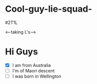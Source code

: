 # Cool-guy-lie-squad-
#2T1L

<--taking L's-->

# Hi Guys

- [x] I am from Australia
- [ ] I'm of Maori descent 
- [ ] I was born in Wellington 
